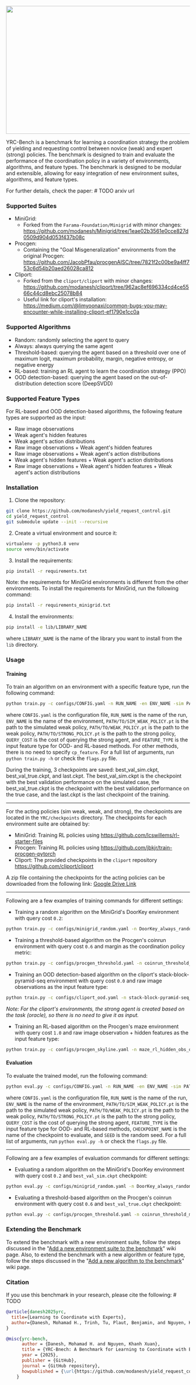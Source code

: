 <p align="center">
    <img src="configs/assets/pipeline.png" width="900" height="350">
</p>

YRC-Bench is a benchmark for learning a coordination strategy the problem of yielding and requesting control between novice (weak) and expert (strong) policies. The benchmark is designed to train and evaluate the performance of the coordination policy in a variety of environments, algorithms, and feature types. The benchmark is designed to be modular and extensible, allowing for easy integration of new environment suites, algorithms, and feature types.

For further details, check the paper: # TODO arxiv url

### Supported Suites
- MiniGrid:
  - Forked from the `Farama-Foundation/Minigrid` with minor changes: https://github.com/modanesh/Minigrid/tree/1eae02b3561e0cce827d0509d904d053f437b08c
- Procgen:
  - Containing the "Goal Misgeneralization" environments from the original Procgen: https://github.com/JacobPfau/procgenAISC/tree/7821f2c00be9a4ff753c6d54b20aed26028ca812 
- Cliport:
  - Forked from the `cliport/cliport` with minor changes: https://github.com/modanesh/cliport/tree/962ac8ef696334cd4ce5566c44cd8ebc25078b84
  - Useful link for cliport's installation: https://medium.com/@limyoonaxi/common-bugs-you-may-encounter-while-installing-cliport-ef1790e1cc0a

### Supported Algorithms
- Random: randomly selecting the agent to query
- Always: always querying the same agent
- Threshold-based: querying the agent based on a threshold over one of maximum logit, maximum probability, margin, negative entropy, or negative energy
- RL-based: training an RL agent to learn the coordination strategy (PPO)
- OOD detection-based: querying the agent based on the out-of-distribution detection score (DeepSVDD)


### Supported Feature Types
For RL-based and OOD detection-based algorithms, the following feature types are supported as the input:
- Raw image observations
- Weak agent's hidden features
- Weak agent's action distributions
- Raw image observations + Weak agent's hidden features
- Raw image observations + Weak agent's action distributions
- Weak agent's hidden features + Weak agent's action distributions
- Raw image observations + Weak agent's hidden features + Weak agent's action distributions

### Installation
1. Clone the repository:
```bash
git clone https://github.com/modanesh/yield_request_control.git
cd yield_request_control
git submodule update --init --recursive
```

2. Create a virtual environment and source it:
```bash
virtualenv -p python3.8 venv
source venv/bin/activate
```

3. Install the requirements:
```bash
pip install -r requirements.txt
```
Note: the requirements for MiniGrid environments is different from the other environments. To install the requirements for MiniGrid, run the following command:
```bash
pip install -r requirements_minigrid.txt
```

4. Install the environments:
```bash
pip install -e lib/LIBRARY_NAME
```
where `LIBRARY_NAME` is the name of the library you want to install from the `lib` directory.

### Usage
#### Training
To train an algorithm on an environment with a specific feature type, run the following command:
```bash
python train.py -c configs/CONFIG.yaml -n RUN_NAME -en ENV_NAME -sim PATH/TO/SIM_WEAK_AGENT.pt -weak PATH/TO/WEAK_AGENT.pt -strong PATH/TO/STRONG_AGENT.pt -query_cost QUERY_COST -cp_feature FEATURE_TYPE
```
where `CONFIG.yaml` is the configuration file, `RUN_NAME` is the name of the run, `ENV_NAME` is the name of the environment, `PATH/TO/SIM_WEAK_POLICY.pt` is the path to the simulated weak policy, `PATH/TO/WEAK_POLICY.pt` is the path to the weak policy, `PATH/TO/STRONG_POLICY.pt` is the path to the strong policy, `QUERY_COST` is the cost of querying the strong agent, and `FEATURE_TYPE` is the input feature type for OOD- and RL-based methods. For other methods, there is no need to specify `cp_feature`. For a full list of arguments, run `python train.py -h` or check the `flags.py` file.

During the training, 3 checkpoints are saved: best_val_sim.ckpt, best_val_true.ckpt, and last.ckpt. The best_val_sim.ckpt is the checkpoint with the best validation performance on the simulated case, the best_val_true.ckpt is the checkpoint with the best validation performance on the true case, and the last.ckpt is the last checkpoint of the training.

---

For the acting policies (sim weak, weak, and strong), the checkpoints are located in the `YRC/checkpoints` directory. The checkpoints for each environment suite are obtained by:
- MiniGrid: Training RL policies using https://github.com/lcswillems/rl-starter-files
- Procgen: Training RL policies using https://github.com/jbkjr/train-procgen-pytorch
- Cliport: The provided checkpoints in the `cliport` repository https://github.com/cliport/cliport

A zip file containing the checkpoints for the acting policies can be downloaded from the following link: [Google Drive Link](https://drive.google.com/file/d/1Tix3PO8gwJljwHLcolaQo5Moaci-apF8/view?usp=sharing)

---

Following are a few examples of training commands for different settings:
- Training a random algorithm on the MiniGrid's DoorKey environment with query cost `0.2`:
```bash
python train.py -c configs/minigrid_random.yaml -n DoorKey_always_random_qc02 -en MiniGrid-DoorKey -sim YRC/checkpoints/minigrid/DoorKey/sim_weak/status.pt -weak YRC/checkpoints/minigrid/DoorKey/weak/status.pt -strong YRC/checkpoints/minigrid/DoorKey/strong/status.pt -query_cost 0.2 -en_tr_suffix=-5x5-v0 -en_te_suffix=-8x8-v0
```
- Training a threshold-based algorithm on the Procgen's coinrun environment with query cost `0.6` and margin as the coordination policy metric:
```bash
python train.py -c configs/procgen_threshold.yaml -n coinrun_threshold_margin_qc06 -en coinrun -sim YRC/checkpoints/procgen/coinrun/sim_weak/model_40009728.pth -weak YRC/checkpoints/procgen/coinrun/weak/model_80019456.pth -strong YRC/checkpoints/procgen/coinrun/strong/model_200015872.pth -cp_metric margin -query_cost 0.6
```
- Training an OOD detection-based algorithm on the cliport's stack-block-pyramid-seq environment with query cost `0.0` and raw image observations as the input feature type:
```bash
python train.py -c configs/cliport_ood.yaml -n stack-block-pyramid-seq_ood_obs_qc00 -en stack-block-pyramid-seq -sim YRC/checkpoints/cliport/multi-language-conditioned-cliport-n10-train/checkpoints/steps=400000-val_loss=0.00016243.ckpt -weak YRC/checkpoints/cliport/multi-language-conditioned-cliport-n100-train/checkpoints/steps=300000-val_loss=0.00017400.ckpt -cp_feature obs -cp_method DeepSVDD -query_cost 0
```
*Note: For the cliport's environments, the strong agent is created based on the task (oracle), so there is no need to give it as input.*
- Training an RL-based algorithm on the Procgen's maze environment with query cost `1.0` and raw image observation + hidden features as the input feature type:
```bash
python train.py -c configs/procgen_skyline.yaml -n maze_rl_hidden_obs_qc10 -en maze -sim YRC/checkpoints/procgen/maze/sim_weak/model_40009728.pth -weak YRC/checkpoints/procgen/maze/weak/model_80019456.pth -strong YRC/checkpoints/procgen/maze/strong/model_200015872.pth -wandb -cp_feature hidden_obs -query_cost 1.0
```


#### Evaluation
To evaluate the trained model, run the following command:
```bash
python eval.py -c configs/CONFIG.yaml -n RUN_NAME -en ENV_NAME -sim PATH/TO/SIM_WEAK_AGENT.pt -weak PATH/TO/WEAK_AGENT.pt -strong PATH/TO/STRONG_AGENT.pt -query_cost QUERY_COST -cp_feature FEATURE_TYPE -f_n CHECKPOINT_NAME -seed SEED
```
where `CONFIG.yaml` is the configuration file, `RUN_NAME` is the name of the run, `ENV_NAME` is the name of the environment, `PATH/TO/SIM_WEAK_POLICY.pt` is the path to the simulated weak policy, `PATH/TO/WEAK_POLICY.pt` is the path to the weak policy, `PATH/TO/STRONG_POLICY.pt` is the path to the strong policy, `QUERY_COST` is the cost of querying the strong agent, `FEATURE_TYPE` is the input feature type for OOD- and RL-based methods, `CHECKPOINT_NAME` is the name of the checkpoint to evaluate, and `SEED` is the random seed. For a full list of arguments, run `python eval.py -h` or check the `flags.py` file.

---

Following are a few examples of evaluation commands for different settings:
- Evaluating a random algorithm on the MiniGrid's DoorKey environment with query cost `0.2` and `best_val_sim.ckpt` checkpoint:
```bash
python eval.py -c configs/minigrid_random.yaml -n DoorKey_always_random_qc02 -en MiniGrid-DoorKey -sim YRC/checkpoints/minigrid/DoorKey/sim_weak/status.pt -weak YRC/checkpoints/minigrid/DoorKey/weak/status.pt -strong YRC/checkpoints/minigrid/DoorKey/strong/status.pt -query_cost 0.2 -en_tr_suffix=-5x5-v0 -en_te_suffix=-8x8-v0 -f_n best_val_sim.ckpt -seed 10
```
- Evaluating a threshold-based algorithm on the Procgen's coinrun environment with query cost `0.6` and `best_val_true.ckpt` checkpoint:
```bash
python eval.py -c configs/procgen_threshold.yaml -n coinrun_threshold_margin_qc06 -en coinrun -sim YRC/checkpoints/procgen/coinrun/sim_weak/model_40009728.pth -weak YRC/checkpoints/procgen/coinrun/weak/model_80019456.pth -strong YRC/checkpoints/procgen/coinrun/strong/model_200015872.pth -cp_metric margin -f_n best_val_true.ckpt -query_cost 0.6 -seed 12
```


### Extending the Benchmark
To extend the benchmark with a new environment suite, follow the steps discussed in the "[Add a new environment suite to the benchmark](https://github.com/modanesh/yield_request_control/wiki/Add-a-new-suite-to-the-benchmark)" wiki page.
Also, to extend the benchmark with a new algorithm or feature type, follow the steps discussed in the "[Add a new algorithm to the benchmark](https://github.com/modanesh/yield_request_control/wiki/Add-a-new-suite-to-the-benchmark)" wiki page.

### Citation
If you use this benchmark in your research, please cite the following: # TODO
```bibtex
@article{danesh2025yrc,
  title={Learning to Coordinate with Experts},
  author={Danesh, Mohamad H., Trinh, Tu, Plaut, Benjamin, and Nguyen, Khanh Xuan},
}
```
```bibtex
@misc{yrc-bench,
      author = {Danesh, Mohamad H. and Nguyen, Khanh Xuan},
      title = {YRC-Bnech: A Benchmark for Learning to Coordinate with Experts},
      year = {2025},
      publisher = {GitHub},
      journal = {GitHub repository},
      howpublished = {\url{https://github.com/modanesh/yield_request_control}},
    }
```